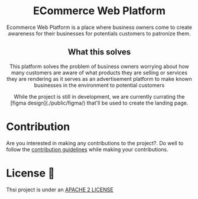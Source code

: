<div align="center">
    <h1>ECommerce Web Platform</h1>
    Ecommerce Web Platform is a place where business owners come to create awareness for their businesses for  potentials customers to patronize them.
</div>

<div align="center">
    <h2>What this solves</h2>
    <p>This platform solves the problem of business owners worrying about how many customers are aware of what products they are selling or services they are rendering as it serves as an advertisement platform to make known businesses in the environment to potential customers</p>
</div>

<div align="center">While the project is still in development, we are currently currating the [figma design](./public/figma/) that'll be used to create the landing page.</div>

# Contribution

Are you interested in making any contributions to the project?. Do well to follow the [contribution guidelines](./CONTRIBUTING.md) while making your contributions.

<!-- # Meet our contributors 🙌 -->

<!-- <a href="https://github.com/Topman-14/InfoHub/graphs/contributors">
  <img src="https://contrib.rocks/image?repo=JAILBREAK-101/ECommerceWebPlatform" />
</a> -->

# License 🔐

Thsi project is under an [APACHE 2 LICENSE](LICENSE)
